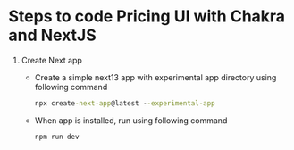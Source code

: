 # Steps to code Pricing UI with Chakra and NextJS

1. Create Next app

   - Create a simple next13 app with experimental app directory using following command

     ```cmd
     npx create-next-app@latest --experimental-app
     ```

   - When app is installed, run using following command

     ```cmd
     npm run dev
     ```
